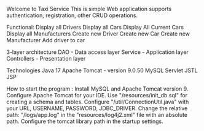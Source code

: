 Welcome to Taxi Service
This is simple Web application supports authentication, registration, other CRUD operations.

Functional:
Display all Drivers
Display all Cars
Display All Current Cars
Display all Manufacturers
Create new Driver
Create new Car
Create new Manufacturer
Add driver to car

3-layer architecture
DAO - Data access layer
Service - Application layer
Controllers - Presentation layer

Technologies
Java 17
Apache Tomcat - version 9.0.50
MySQL
Servlet
JSTL
JSP


How to start the program :
Install MySQL and Apache Tomcat version 9.
Configure Apache Tomcat for your IDE.
Use "/resources/init_db.sql" for creating a schema and tables.
Configure "/util/ConnectionUtil.java" with your URL, USERNAME, PASSWORD, JDBC_DRIVER.
Change the relative path: "/logs/app.log" in the "resources/log4j2.xml" file with an absolute path.
Configure the tomcat library path in the startup settings.
